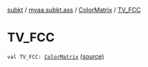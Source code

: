 [subkt](../../index.md) / [myaa.subkt.ass](../index.md) / [ColorMatrix](index.md) / [TV_FCC](./-t-v_-f-c-c.md)

# TV_FCC

`val TV_FCC: `[`ColorMatrix`](index.md) [(source)](https://github.com/Myaamori/SubKt/blob/0.1.19/src/main/kotlin/myaa/subkt/ass/parser.kt#L725)